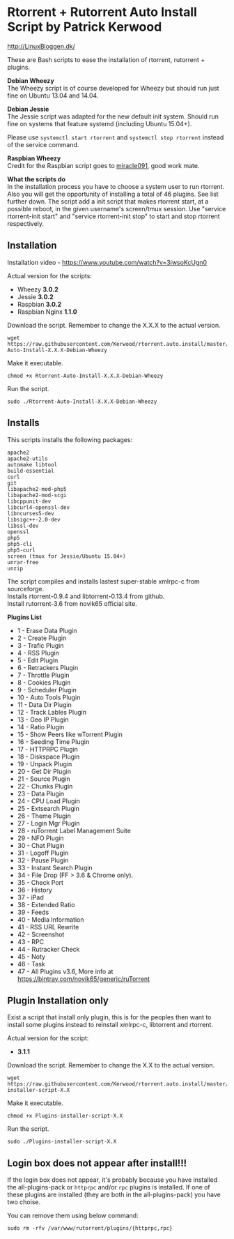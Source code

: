 # Rtorrent + Rutorrent Auto Install Script by Patrick Kerwood

http://LinuxBloggen.dk/


These are Bash scripts to ease the installation of rtorrent, rutorrent + plugins.

**Debian Wheezy**  
The Wheezy script is of course developed for Wheezy but should run just fine on Ubuntu 13.04 and 14.04.  

**Debian Jessie**  
The Jessie script was adapted for the new default init system. Should run fine on systems that feature systemd (including Ubuntu 15.04+).

Please use `systemctl start rtorrent` and `systemctl stop rtorrent` instead of the service command.

**Raspbian Wheezy**  
Credit for the Raspbian script goes to [miracle091](https://github.com/miracle091), good work mate.

**What the scripts do**  
In the installation process you have to choose a system user to run rtorrent.
Also you will get the opportunity of installing a total of 46 plugins. See list further down.
The script add a init script that makes rtorrent start, at a possible reboot, in the
given username's screen/tmux session. Use "service rtorrent-init start" and
"service rtorrent-init stop" to start and stop rtorrent respectively.


Installation
------------

Installation video - https://www.youtube.com/watch?v=3iwsoKcUgn0

Actual version for the scripts: 
- Wheezy **3.0.2**
- Jessie **3.0.2**
- Raspbian **3.0.2**
- Raspbian Nginx **1.1.0**

Download the script. Remember to change the X.X.X to the actual version.

	wget https://raw.githubusercontent.com/Kerwood/rtorrent.auto.install/master/Rtorrent-Auto-Install-X.X.X-Debian-Wheezy

Make it executable.

	chmod +x Rtorrent-Auto-Install-X.X.X-Debian-Wheezy

Run the script.

	sudo ./Rtorrent-Auto-Install-X.X.X-Debian-Wheezy


Installs
--------

This scripts installs the following packages:

	apache2
	apache2-utils
	automake libtool
	build-essential
	curl
	git
	libapache2-mod-php5
	libapache2-mod-scgi
	libcppunit-dev
	libcurl4-openssl-dev
	libncurses5-dev
	libsigc++-2.0-dev
	libssl-dev
	openssl
	php5
	php5-cli
	php5-curl
	screen (tmux for Jessie/Ubuntu 15.04+)
	unrar-free
	unzip

The script compiles and installs lastest super-stable xmlrpc-c from sourceforge.  
Installs rtorrent-0.9.4 and libtorrent-0.13.4 from github.  
Install rutorrent-3.6 from novik65 official site.

**Plugins List**

- 1 - Erase Data Plugin
- 2 - Create Plugin
- 3 - Trafic Plugin
- 4 - RSS Plugin
- 5 - Edit Plugin
- 6 - Retrackers Plugin
- 7 - Throttle Plugin
- 8 - Cookies Plugin
- 9 - Scheduler Plugin
- 10 - Auto Tools Plugin
- 11 - Data Dir Plugin
- 12 - Track Lables Plugin
- 13 - Geo IP Plugin
- 14 - Ratio Plugin
- 15 - Show Peers like wTorrent Plugin
- 16 - Seeding Time Plugin
- 17 - HTTPRPC Plugin
- 18 - Diskspace Plugin
- 19 - Unpack Plugin
- 20 - Get Dir Plugin
- 21 - Source Plugin
- 22 - Chunks Plugin
- 23 - Data Plugin
- 24 - CPU Load Plugin
- 25 - Extsearch Plugin
- 26 - Theme Plugin
- 27 - Login Mgr Plugin
- 28 - ruTorrent Label Management Suite
- 29 - NFO Plugin
- 30 - Chat Plugin
- 31 - Logoff Plugin
- 32 - Pause Plugin
- 33 - Instant Search Plugin
- 34 - File Drop (FF > 3.6 & Chrome only).
- 35 - Check Port
- 36 - History
- 37 - iPad
- 38 - Extended Ratio
- 39 - Feeds
- 40 - Media Information
- 41 - RSS URL Rewrite
- 42 - Screenshot
- 43 - RPC
- 44 - Rutracker Check
- 45 - Noty
- 46 - Task
- 47 - All Plugins v3.6, More info at https://bintray.com/novik65/generic/ruTorrent


Plugin Installation only
------------------------

Exist a script that install only plugin, this is for the peoples then want to install some plugins instead to reinstall xmlrpc-c, libtorrent and rtorrent.

Actual version for the script: 
- **3.1.1**

Download the script. Remember to change the X.X to the actual version.

	wget https://raw.githubusercontent.com/Kerwood/rtorrent.auto.install/master/Plugins-installer-script-X.X

Make it executable.

	chmod +x Plugins-installer-script-X.X

Run the script.

	sudo ./Plugins-installer-script-X.X


Login box does not appear after install!!!
-----------------------------------------

If the login box does not appear, it's probably because you have installed the all-plugins-pack or `httprpc` and/or `rpc` plugins is installed.
If one of these plugins are installed (they are both in the all-plugins-pack) you have two choise.

You can remove them using below command:

	sudo rm -rfv /var/www/rutorrent/plugins/{httprpc,rpc}
	
